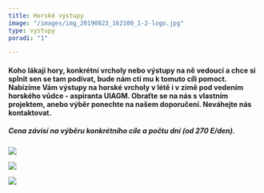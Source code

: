 ```yaml
---
title: Horské výstupy
image: "/images/img_20190823_162100_1-2-logo.jpg"
type: vystupy
poradi: "1"

---
```

#### **Koho lákají hory, konkrétní vrcholy nebo výstupy na ně vedoucí a chce si splnit sen se tam podívat, bude nám ctí mu k tomuto cíli pomoct. Nabízíme Vám výstupy na horské vrcholy v létě i v zimě pod vedením horského vůdce - aspiranta UIAGM. Obraťte se na nás s vlastním projektem, anebo výběr ponechte na našem doporučení. Neváhejte nás kontaktovat.**

##### **Cena závisí na výběru konkrétního cíle a počtu dní (od 270 E/den).**

 

![](/images/img_20190722_104623-2-logo.jpg)

![](/images/img_20190921_123213_5.jpg)

![](/images/dscn2763.JPG)